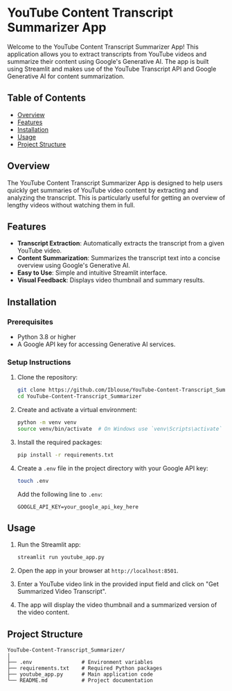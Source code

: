 # YouTube Content Transcript Summarizer App

Welcome to the YouTube Content Transcript Summarizer App! This application allows you to extract transcripts from YouTube videos and summarize their content using Google's Generative AI. The app is built using Streamlit and makes use of the YouTube Transcript API and Google Generative AI for content summarization.

## Table of Contents

- [Overview](#overview)
- [Features](#features)
- [Installation](#installation)
- [Usage](#usage)
- [Project Structure](#project-structure)

## Overview

The YouTube Content Transcript Summarizer App is designed to help users quickly get summaries of YouTube video content by extracting and analyzing the transcript. This is particularly useful for getting an overview of lengthy videos without watching them in full.

## Features

- **Transcript Extraction**: Automatically extracts the transcript from a given YouTube video.
- **Content Summarization**: Summarizes the transcript text into a concise overview using Google's Generative AI.
- **Easy to Use**: Simple and intuitive Streamlit interface.
- **Visual Feedback**: Displays video thumbnail and summary results.

## Installation

### Prerequisites

- Python 3.8 or higher
- A Google API key for accessing Generative AI services.

### Setup Instructions

1. Clone the repository:

    ```bash
    git clone https://github.com/Iblouse/YouTube-Content-Transcript_Summarizer.git
    cd YouTube-Content-Transcript_Summarizer
    ```

2. Create and activate a virtual environment:

    ```bash
    python -m venv venv
    source venv/bin/activate  # On Windows use `venv\Scripts\activate`
    ```

3. Install the required packages:

    ```bash
    pip install -r requirements.txt
    ```

4. Create a `.env` file in the project directory with your Google API key:

    ```bash
    touch .env
    ```

    Add the following line to `.env`:

    ```plaintext
    GOOGLE_API_KEY=your_google_api_key_here
    ```

## Usage

1. Run the Streamlit app:

    ```bash
    streamlit run youtube_app.py
    ```

2. Open the app in your browser at `http://localhost:8501`.

3. Enter a YouTube video link in the provided input field and click on "Get Summarized Video Transcript".

4. The app will display the video thumbnail and a summarized version of the video content.

## Project Structure

```
YouTube-Content-Transcript_Summarizer/
│
├── .env                # Environment variables
├── requirements.txt    # Required Python packages
├── youtube_app.py      # Main application code
└── README.md           # Project documentation
```
